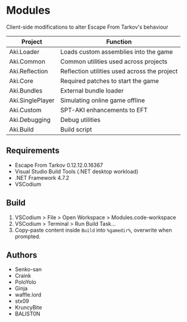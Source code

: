 # Modules

Client-side modifications to alter Escape From Tarkov's behaviour

**Project**        | **Function**
------------------ | --------------------------------------------
Aki.Loader         | Loads custom assemblies into the game
Aki.Common         | Common utilities used across projects
Aki.Reflection     | Reflection utilities used across the project
Aki.Core           | Required patches to start the game
Aki.Bundles        | External bundle loader
Aki.SinglePlayer   | Simulating online game offline
Aki.Custom         | SPT-AKI enhancements to EFT
Aki.Debugging      | Debug utilities
Aki.Build          | Build script

## Requirements

- Escape From Tarkov 0.12.12.0.16367
- Visual Studio Build Tools (.NET desktop workload)
- .NET Framework 4.7.2
- VSCodium

## Build

1. VSCodium > File > Open Workspace > Modules.code-workspace
2. VSCodium > Terminal > Run Build Task...
3. Copy-paste content inside `Build` into `%gamedir%`, overwrite when prompted.

## Authors

- Senko-san
- Craink
- PoloYolo
- Ginja
- waffle.lord
- stx09
- KruncyBite
- BALIST0N
